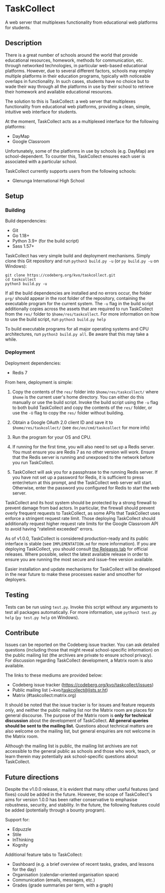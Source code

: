 # TaskCollect
A web server that multiplexes functionality from educational web platforms for students.

## Description

There is a great number of schools around the world that provide educational resources, homework, methods for communication, etc. through networked technologies, in particular web-based educational platforms. However, due to several different factors, schools may employ multiple platforms in their education programs, typically with noticeable overlaps in functionality. In such cases, students have no choice but to wade their way through all the platforms in use by their school to retrieve their homework and available educational resources.

The solution to this is TaskCollect: a web server that multiplexes functionality from educational web platforms, providing a clean, simple, intuitive web interface for students.

At the moment, TaskCollect acts as a multiplexed interface for the following platforms:
  * DayMap
  * Google Classroom

Unfortunately, some of the platforms in use by schools (e.g. DayMap) are school-dependent. To counter this, TaskCollect ensures each user is associated with a particular school.

TaskCollect currently supports users from the following schools:
  * Glenunga International High School

## Setup

### Building
Build dependencies:
  * Git
  * Go 1.18+
  * Python 3.9+ (for the build script)
  * Sass 1.57+

TaskCollect has very simple build and deployment mechanisms. Simply clone this Git repository and run `python3 build.py -u` (or `py build.py -u` on Windows):

```
git clone https://codeberg.org/kvo/taskcollect.git
cd taskcollect
python3 build.py -u
```

If all the build dependencies are installed and no errors occur, the folder `prg/` should appear in the root folder of the repository, containing the executable program for the current system. The `-u` flag in the build script additionally copies across the assets that are required to run TaskCollect from the `res/` folder to `$home/res/taskcollect`. For more information on how to use the build script, run `python3 build.py help`

To build executable programs for all major operating systems and CPU architectures, run `python3 build.py all`. Be aware that this may take a while.

### Deployment

Deployment dependencies:
  * Redis 7

From here, deployment is simple:

  1. Copy the contents of the `res/` folder into `$home/res/taskcollect/` where `$home` is the current user's home directory. You can either do this manually or use the build script. Invoke the build script using the `-u` flag to both build TaskCollect and copy the contents of the `res/` folder, or use the `-U` flag to copy the `res/` folder without building.

  2. Obtain a Google OAuth 2.0 client ID and save it to `$home/res/taskcollect/` (see `doc/en/cmd/taskcollect` for more info)

  3. Run the program for your OS and CPU.

  4. If running for the first time, you will also need to set up a Redis server. You must ensure you are Redis 7 as no other version will work. Ensure that the Redis server is running and unexposed to the network before you run TaskCollect.

  5. TaskCollect will ask you for a passphrase to the running Redis server. If you have not set up a password for Redis, it is sufficient to press enter/return at this prompt, and the TaskCollect web server will start. Otherwise, enter the password you configured for Redis to start the web server.

TaskCollect and its host system should be protected by a strong firewall to prevent damage from bad actors. In particular, the firewall should prevent overly frequent requests to TaskCollect, as some APIs that TaskCollect uses enforce a stringent request rate limit. Those deploying TaskCollect should additionally request higher request rate limits for the Google Classroom API to avoid having "ratelimit exceeded" errors.

As of v1.0.0, TaskCollect is considered production-ready and its public interface is stable (see `IMPLEMENTATION.md` for more information). If you are deploying TaskCollect, you should consult [the Releases tab](https://codeberg.org/kvo/taskcollect/releases) for official releases. Where possible, select the latest available release in order to ensure you are running the most secure and issue-free version available.

Easier installation and update mechanisms for TaskCollect will be developed in the near future to make these processes easier and smoother for deployers.

## Testing

Tests can be run using `test.py`. Invoke this script without any arguments to test all packages automatically. For more information, use `python3 test.py help` (`py test.py help` on Windows).

## Contribute

Issues can be reported on the Codeberg issue tracker. You can ask detailed questions (including those that might reveal school-specific information) on the public mailing list (the archives are private to ensure school privacy). For discussion regarding TaskCollect development, a Matrix room is also available.

The links to these mediums are provided below:

  * Codeberg issue tracker (https://codeberg.org/kvo/taskcollect/issues)
  * Public mailing list (~kvo/taskcollect@lists.sr.ht)
  * Matrix (#taskcollect:matrix.org)

It should be noted that the issue tracker is for issues and feature requests *only*, and neither the public mailing list nor the Matrix room are places for general discourse. The purpose of the Matrix room is **only for technical discussion** about the development of TaskCollect. **All general queries should be sent to the mailing list.** Questions about technical matters are also welcome on the mailing list, but general enquiries are not welcome in the Matrix room.

Although the mailing list is public, the mailing list archives are not accessible to the general public as schools and those who work, teach, or learn therein may potentially ask school-specific questions about TaskCollect.

## Future directions

Despite the v1.0.0 release, it is evident that many other useful features (and fixes) could be added in the future. However, the scope of TaskCollect's aims for version 1.0.0 has been rather conservative to emphasise robustness, security, and stability. In the future, the following features could be added (potentially through a bounty program).

Support for:

  * Edpuzzle
  * Stile
  * InThinking
  * Kognity

Additional feature tabs to TaskCollect:

  * Dashboard (e.g. a brief overview of recent tasks, grades, and lessons for the day)
  * Organisation (calendar-oriented organisation space)
  * Communication (emails, messages, etc.)
  * Grades (grade summaries per term, with a graph)
